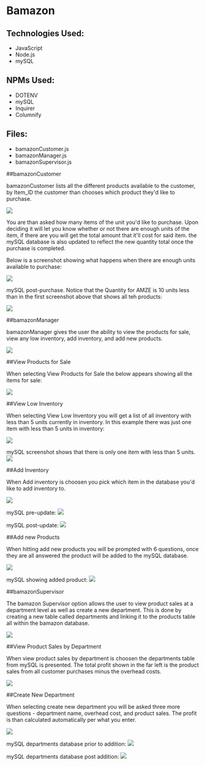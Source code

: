 # Bamazon

## Technologies Used:

- JavaScript
- Node.js
- mySQL

## NPMs Used:

- DOTENV
- mySQL
- Inquirer
- Columnify

## Files:

- bamazonCustomer.js
- bamazonManager.js
- bamazonSupervisor.js

##bamazonCustomer

bamazonCustomer lists all the different products available to the customer, by Item_ID the customer than chooses which product they'd like to purchase.

![](screenshots/bamazoncustomer1.PNG)

You are than asked how many items of the unit you'd like to purchase. Upon deciding it will let you know whether or not there are enough units of the item, if there are you will get the total amount that it'll cost for said item. the mySQL database is also updated to reflect the new quantity total once the purchase is completed.

Below is a screenshot showing what happens when there are enough units available to purchase:

![](screenshots/bamazoncustomer2.PNG)

mySQL post-purchase. Notice that the Quantity for AMZE is 10 units less than in the first screenshot above that shows all teh products:

![](screenshots/mySQL1.PNG)


##bamazonManager

bamazonManager gives the user the ability to view the products for sale, view any low inventory, add inventory, and add new products.

![](screenshots/bamazonmanager1.PNG)


##View Products for Sale

When selecting View Products for Sale the below appears showing all the items for sale:

![](screenshots/bamazonmanager2.PNG)


##View Low Inventory

When selecting View Low Inventory you will get a list of all inventory with less than 5 units currently in inventory. In this example there was just one item with less than 5 units in inventory:

![](screenshots/bamazonmanager3.PNG)


mySQL screenshot shows that there is only one item with less than 5 units.
![](screenshots/mySQL1.PNG)


##Add Inventory

When Add inventory is choosen you pick which item in the database you'd like to add inventory to.

![](screenshots/bamazonmanager4.PNG)

mySQL pre-update:
![](screenshots/mySQL1.PNG)

mySQL post-update:
![](screenshots/mySQL2.PNG)


##Add new Products

When hitting add new products you will be prompted with 6 questions, once they are all answered the product will be added to the mySQL database.

![](screenshots/bamazonmanager5.PNG)


mySQL showing added product:
![](screenshots/mySQL3.PNG)


##bamazonSupervisor

The bamazon Supervisor option allows the user to view product sales at a department level as well as create a new department. This is done by creating a new table called departments and linking it to the products table all within the bamazon database.

![](screenshots/bamazonsupervisor1.PNG)


##View Product Sales by Department

When view product sales by department is choosen the departments table from mySQL is presented. The total profit shown in the far left is the product sales from all customer purchases minus the overhead costs.

![](screenshots/bamazonsupervisor2.PNG)


##Create New Department

When selecting create new department you will be asked three more questions - department name, overhead cost, and product sales. The profit is than calculated automatically per what you enter.

![](screenshots/bamazonsupervisor3.PNG)


mySQL departments database prior to addition:
![](screenshots/mySQL4.PNG)

mySQL departments database post addition:
![](screenshots/mySQL5.PNG)
